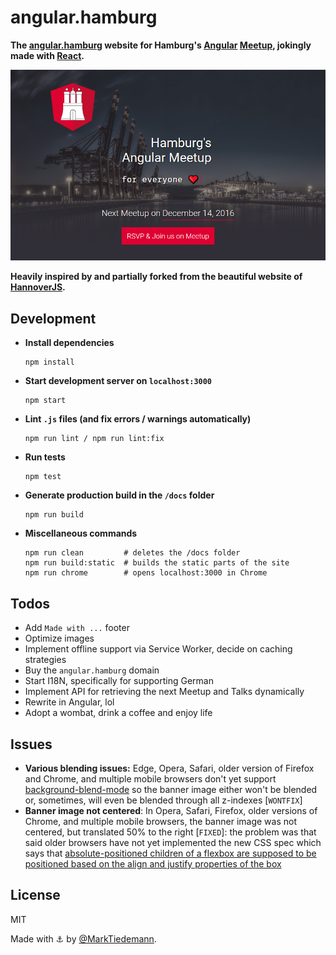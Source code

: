 
# angular.hamburg

**The [angular.hamburg](https://marktiedemann.github.io/angular.hamburg/) website for Hamburg's [Angular](https://angular.io/) [Meetup](https://www.meetup.com/Hamburg-AngularJS-Meetup/), jokingly made with [React](https://github.com/facebook/react).**

[![](https://raw.githubusercontent.com/MarkTiedemann/angular.hamburg/master/preview.png)](https://marktiedemann.github.io/angular.hamburg/)

**Heavily inspired by and partially forked from the beautiful website of [HannoverJS](https://github.com/HannoverJS/hannoverjs.de).**

## Development

- **Install dependencies**
    ```
    npm install
    ```

- **Start development server on `localhost:3000`**
    ```
    npm start
    ```

- **Lint `.js` files (and fix errors / warnings automatically)**
    ```
    npm run lint / npm run lint:fix
    ```

- **Run tests**
    ```
    npm test
    ```

- **Generate production build in the `/docs` folder**
    ```
    npm run build
    ```

- **Miscellaneous commands**
    ```
    npm run clean         # deletes the /docs folder
    npm run build:static  # builds the static parts of the site
    npm run chrome        # opens localhost:3000 in Chrome
    ```

## Todos

- Add `Made with ...` footer
- Optimize images
- Implement offline support via Service Worker, decide on caching strategies
- Buy the `angular.hamburg` domain
- Start I18N, specifically for supporting German 
- Implement API for retrieving the next Meetup and Talks dynamically
- Rewrite in Angular, lol
- Adopt a wombat, drink a coffee and enjoy life

## Issues

- **Various blending issues:** Edge, Opera, Safari, older version of Firefox and Chrome, and multiple mobile browsers don't yet support [background-blend-mode](https://developer.mozilla.org/de/docs/Web/CSS/background-blend-mode) so the banner image either won't be blended or, sometimes, will even be blended through all z-indexes [`WONTFIX`]
- **Banner image not centered**: In Opera, Safari, Firefox, older versions of Chrome, and multiple mobile browsers, the banner image was not centered, but translated 50% to the right [`FIXED`]: the problem was that said older browsers have not yet implemented the new CSS spec which says that [absolute-positioned children of a flexbox are supposed to be positioned based on the align and justify properties of the box](https://developers.google.com/web/updates/2016/06/absolute-positioned-children)

## License

MIT

Made with :anchor: by [@MarkTiedemann](https://twitter.com/MarkTiedemannDE). 
